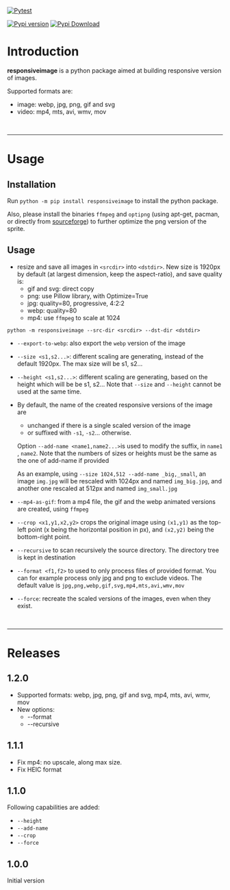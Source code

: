 [![Pytest](https://github.com/pascal-brand38/py-responsiveimage/actions/workflows/python-app.yml/badge.svg)](https://github.com/pascal-brand38/py-responsiveimage/actions/workflows/python-app.yml)

[![Pypi version](https://img.shields.io/pypi/v/responsiveimage.svg)](https://pypi.org/project/responsiveimage)
[![Pypi Download](https://img.shields.io/pypi/dm/responsiveimage.svg)](https://pypi.org/project/responsiveimage)

# Introduction

**responsiveimage** is a python package aimed at building responsive version of images.

Supported formats are:
* image: webp, jpg, png, gif and svg
* video: mp4, mts, avi, wmv, mov
<br>

____________
# Usage

## Installation

Run ```python -m pip install responsiveimage``` to install the python package.

Also, please install the binaries ```ffmpeg``` and ```optipng```
(using apt-get, pacman, or directly from
[sourceforge](https://optipng.sourceforge.net/))
to further optimize the png version of the sprite.

## Usage

* resize and save all images in ```<srcdir>``` into ```<dstdir>```. New size is 1920px by default (at largest dimension, keep the aspect-ratio), and save quality is:
  * gif and svg: direct copy
  * png: use Pillow library, with Optimize=True
  * jpg: quality=80, progressive, 4:2:2
  * webp: quality=80
  * mp4: use ```ffmpeg``` to scale at 1024

```
python -m responsiveimage --src-dir <srcdir> --dst-dir <dstdir>
```

* ```--export-to-webp```: also export the ```webp``` version of the image

* ```--size <s1,s2...>```: different scaling are generating, instead of the default 1920px.
  The max size will be s1, s2...

* ```--height <s1,s2...>```: different scaling are generating, based on the height which will be
  be s1, s2... Note that ```--size``` and ```--height``` cannot be used at the same time.

* By default, the name of the created responsive versions of the
  image are
  * unchanged if there is a single scaled version of the image
  * or suffixed with ```-s1```, ```-s2```... otherwise.

  Option ```--add-name <name1,name2...>```is used to modify the suffix, in ```name1``` , ```name2```.
  Note that the numbers of sizes or heights must be the same as the one of add-name if provided

  As an example, using ```--size 1024,512 --add-name _big,_small```, an image ```img.jpg``` will be rescaled with 1024px and named ```img_big.jpg```, and another one rescaled at 512px and named ```img_small.jpg```

* ```--mp4-as-gif```: from a mp4 file, the gif and the webp animated versions are created, using ```ffmpeg```

* ```--crop <x1,y1,x2,y2>``` crops the original image using ```(x1,y1)``` as the top-left point (x being the horizontal position in px), and ```(x2,y2)``` being the bottom-right point.

* ```--recursive``` to scan recursively the source directory. The directory tree is kept in destination

* ```--format <f1,f2>``` to used to only process files of provided format. You can
  for example process only jpg and png to exclude videos.
  The default value is ```jpg,png,webp,gif,svg,mp4,mts,avi,wmv,mov```

* ```--force```: recreate the scaled versions of the images, even when they exist.

<br>

_____________________
# Releases

## 1.2.0
* Supported formats:
  webp, jpg, png, gif and svg, mp4, mts, avi, wmv, mov
* New options:
  * --format
  * --recursive

## 1.1.1
* Fix mp4: no upscale, along max size.
* Fix HEIC format

## 1.1.0

Following capabilities are added:
* ```--height```
* ```--add-name```
* ```--crop```
* ```--force```


## 1.0.0

Initial version

